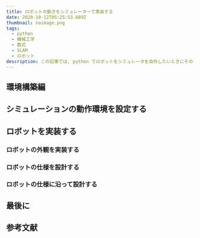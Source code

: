 ```yaml
---
title: ロボットの動きをシミュレーターで実装する
date: 2020-10-12T05:25:53.689Z
thumbnail: noimage.png
tags:
  - python
  - 機械工学
  - 数式
  - SLAM
  - ロボット
description: この記事では, python でロボットをシミュレータを自作したいときにそのテンプレートとしてこの記事を書きました。
---
```

## 環境構築編

## シミュレーションの動作環境を設定する

## ロボットを実装する
### ロボットの外観を実装する
### ロボットの仕様を設計する
### ロボットの仕様に沿って設計する

## 最後に

## 参考文献
